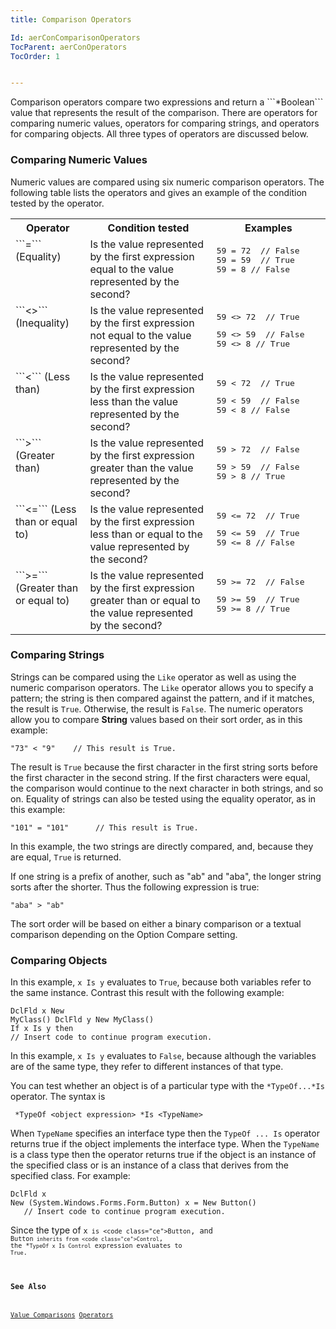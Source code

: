 ```yaml
---
title: Comparison Operators

Id: aerConComparisonOperators
TocParent: aerConOperators
TocOrder: 1


---
```


<p> Comparison operators compare two expressions and return a ```*Boolean``` value that represents the result of the comparison. There are operators for comparing numeric values, operators for comparing strings, and operators for comparing objects. All three types of operators are discussed below. 

### Comparing Numeric Values
Numeric values are compared using six numeric comparison operators. The following table lists the operators and gives an example of the condition tested by the operator. 

<table class="dtTABLE" id="Table2" cellspacing="0" width="85%">
                <tr valign="top">
                    <th colspan="1" rowspan="1" style="width: 19%">
                        Operator
                    </th>
                    <th colspan="1" rowspan="1" width="34%">
                        Condition tested
                    </th>
                    <th colspan="1" rowspan="1" style="width: 28%">
                        Examples
                    </th>
                </tr>
                <tr valign="top">
                    <td colspan="1" rowspan="1" style="height: 101px; width: 19%">
                        ```=``` (Equality)
                    </td>
                    <td colspan="1" rowspan="1" width="34%" style="height: 101px">Is the value represented by the first expression equal to the value represented by the second?</td>
                    <td colspan="1" rowspan="1" style="height: 101px; width: 28%">
                        <pre class="prettyprint">59 = 72  // False
59 = 59  // True
59 = 8 // False</pre>
                    </td>
                </tr>
                <tr valign="top">
                    <td colspan="1" rowspan="1" style="width: 19%">
                        ```<>``` (Inequality)
                    </td>
                    <td colspan="1" rowspan="1" width="34%">Is the value represented by the first expression not equal to the value represented by the second?</td>
                    <td colspan="1" rowspan="1" style="width: 28%">
                        <pre class="prettyprint">59 <> 72  // True
</pre>
                        <pre class="prettyprint">59 <> 59  // False
59 <> 8 // True</pre>
                    </td>
                </tr>
                <tr valign="top">
                    <td colspan="1" rowspan="1" style="width: 19%">
                        ```<``` (Less than)
                    </td>
                    <td colspan="1" rowspan="1" width="34%">
                        Is the value represented by the first expression less than
                        the value represented by the second?
                    </td>
                    <td colspan="1" rowspan="1" style="width: 28%">
                        <pre class="prettyprint">59 < 72  // True
</pre>
                        <pre class="prettyprint">59 < 59  // False 
59 < 8 // False</pre>
                    </td>
                </tr>
                <tr valign="top">
                    <td colspan="1" rowspan="1" style="width: 19%">
                        ```>``` (Greater than)
                    </td>
                    <td colspan="1" rowspan="1" width="34%">Is the value represented by the first expression greater than the value represented by the second?</td>
                    <td colspan="1" rowspan="1" style="width: 28%">
                        <pre class="prettyprint">59 > 72  // False
</pre>
                        <pre class="prettyprint">59 > 59  // False
59 > 8 // True</pre>
                    </td>
                </tr>
                <tr valign="top">
                    <td colspan="1" rowspan="1" style="width: 19%">
                        ```<=``` (Less than or equal to)
                    </td>
                    <td colspan="1" rowspan="1" width="34%">Is the value represented by the first expression less than or equal to the value represented by the second?</td>
                    <td colspan="1" rowspan="1" style="width: 28%">
                        <pre class="prettyprint">59 <= 72  // True
</pre>
                        <pre class="prettyprint">59 <= 59  // True
59 <= 8 // False</pre>
                    </td>
                </tr>
                <tr valign="top">
                    <td colspan="1" rowspan="1" style="width: 19%">
                        ```>=``` (Greater than or equal to)
                    </td>
                    <td colspan="1" rowspan="1" width="34%">Is the value represented by the first expression greater than or equal to the value represented by the second?</td>
                    <td colspan="1" rowspan="1" style="width: 28%">
                        <pre class="prettyprint">59 >= 72  // False
</pre>
                        <pre class="prettyprint">59 >= 59  // True
59 >= 8 // True</pre>
                    </td>
                </tr>
</table>

### Comparing Strings
Strings can be compared using the ```Like``` operator as well as using the numeric comparison operators. The ```Like``` operator allows you to specify a pattern; the string is then compared against the pattern, and if it matches, the result is ```True```. Otherwise, the result is ```False```. The numeric operators allow you to compare **String** values based on their sort order, as in this example: 

```
"73" < "9"    // This result is True.
```

The result is ```True``` because the first character in the first string sorts before the first character in the second string. If the first characters were equal, the comparison would continue to the next character in both strings, and so on. Equality of strings can also be tested using the equality operator, as in this example: 

```
"101" = "101"      // This result is True.
```

In this example, the two strings are directly compared, and, because they are equal, ```True``` is returned. 

If one string is a prefix of another, such as "ab" and "aba", the longer string sorts after the shorter. Thus the following expression is true: 

```"aba" > "ab"``` 

The sort order will be based on either a binary comparison or a textual comparison depending on the Option Compare setting. 

### Comparing Objects
In this example, ```x Is y``` evaluates to ```True```, because both variables refer to the same instance. Contrast this result with the following example: 

```
DclFld x New
MyClass() DclFld y New MyClass()
If x Is y then
// Insert code to continue program execution.
```

In this example, ```x Is y``` evaluates to ```False```, because although the variables are of the same type, they refer to different instances of that type. 

You can test whether an object is of a particular type with the ```*TypeOf...*Is``` operator. The syntax is 

```
 *TypeOf <object expression> *Is <TypeName>
```

When ```TypeName``` specifies an interface type then the ```TypeOf ... Is``` operator returns true if the object implements the interface type. When the ```TypeName``` is a class type then the operator returns true if the object is an instance of the specified class or is an instance of a class that derives from the specified class. For example: 

```
DclFld x
New (System.Windows.Forms.Form.Button) x = New Button()
   // Insert code to continue program execution.
```

Since the type of <code class="ce">x``` is <code class="ce">Button```, and <code class="ce">Button``` inherits from <code class="ce">Control```, the *```TypeOf x Is Control``` expression evaluates to ```True```. 

### See Also
[Value Comparisons](aerConValueComparisons.html)
[Operators](aerConOperators.html) 
